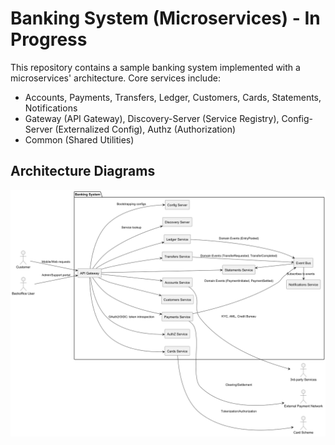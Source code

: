 # Banking System (Microservices) - In Progress

This repository contains a sample banking system implemented with a microservices' architecture. 
Core services include:
- Accounts, Payments, Transfers, Ledger, Customers, Cards, Statements, Notifications
- Gateway (API Gateway), Discovery-Server (Service Registry), Config-Server (Externalized Config), Authz (Authorization)
- Common (Shared Utilities)

## Architecture Diagrams
![System Context](docs/SystemContext.png)